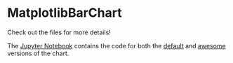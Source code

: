 # MatplotlibBarChart

Check out the files for more details!

The [Jupyter Notebook](https://github.com/davidmvermillion/VisualExplorations/blob/main/MatplotlibBarChart/MatplotlibBarChart.ipynb) contains the code for both the [default](https://github.com/davidmvermillion/VisualExplorations/blob/main/MatplotlibBarChart/DefaultBarChart.png) and [awesome](https://github.com/davidmvermillion/VisualExplorations/blob/main/MatplotlibBarChart/StoryBarChart.png) versions of the chart.